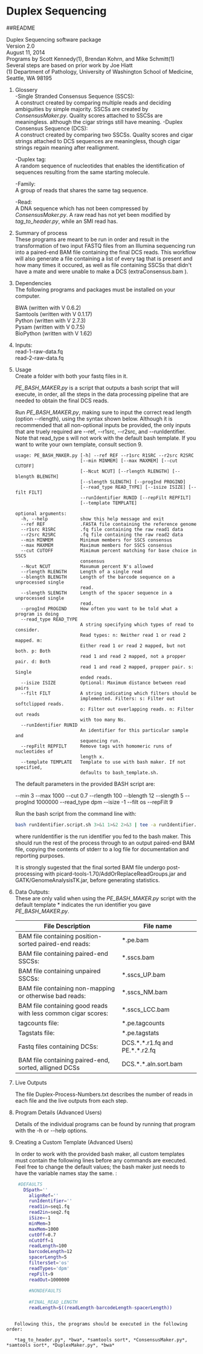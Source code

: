 Duplex Sequencing
=================
##README

Duplex Sequencing software package  
Version 2.0  
August 11, 2014  
Programs by Scott Kennedy(1), Brendan Kohrn, and Mike Schmitt(1)  
Several steps are based on prior work by Joe Hiatt  
(1) Department of Pathology, University of Washington School of Medicine, Seattle, WA 98195

1. Glossery  
    -Single Stranded Consensus Sequence (SSCS):  
        A construct created by comparing multiple reads and deciding ambiguities by simple majority.  SSCSs are created by *ConsensusMaker.py*.  Quality scores attached to SSCSs are meaningless. although the cigar strings still have meaning. 
    -Duplex Consensus Sequence (DCS):  
        A construct created by comparing two SSCSs.  Quality scores and cigar strings attached to DCS sequences are meaningless, though cigar strings regain meaning after reallignment.  
        
    -Duplex tag:  
        A random sequence of nucleotides that enables the identification of sequences resulting from the same starting molecule.  
        
    -Family:  
        A group of reads that shares the same tag sequence. 

    -Read:  
        A DNA sequence which has not been compressed by *ConsensusMaker.py*.  A raw read has not yet been modified by *tag_to_header.py*, while an SMI read has.  

     

2. Summary of process  
    These programs are meant to be run in order and result in the transformation of two input FASTQ files from an Illumina sequencing run into a paired-end BAM file containing the final DCS reads.  This workflow will also generate a file containing a list of every tag that is present and how many times it occured, as well as file containing SSCSs that didn't have a mate and were unable to make a DCS (extraConsensus.bam ).  

3. Dependencies  
    The following programs and packages must be installed on your computer.  

    BWA (written with V 0.6.2)  
    Samtools (written with V 0.1.17)  
    Python (written with V 2.7.3)  
    Pysam (written with V 0.7.5)  
    BioPython (written with V 1.62)  

4. Inputs:  
	read-1-raw-data.fq  
	read-2-raw-data.fq  
 
5. Usage  
   Create a folder with both your fastq files in it.

   *PE_BASH_MAKER.py* is a script that outputs a bash script that will execute, in order, all the steps in the data processing pipeline that are needed to obtain the final DCS reads.  

   Run *PE_BASH_MAKER.py*, making sure to input the correct read length (option --rlength), using the syntax shown below. Although it is recommended that all non-optional inputs be provided, the only inputs that are truely required are --ref, --r1src, --r2src, and --runIdentifier.  Note that read_type s will not work with the default bash template.  If you want to write your own template, consult section 9.  

    ```  
    usage: PE_BASH_MAKER.py [-h] --ref REF --r1src R1SRC --r2src R2SRC  
                            [--min MINMEM] [--max MAXMEM] [--cut CUTOFF]  
                            [--Ncut NCUT] [--rlength RLENGTH] [--blength BLENGTH]  
                            [--slength SLENGTH] [--progInd PROGIND]  
                            [--read_type READ_TYPE] [--isize ISIZE] [--filt FILT]  
                            --runIdentifier RUNID [--repFilt REPFILT]  
                            [--template TEMPLATE]
                            
    optional arguments:  
      -h, --help            show this help message and exit  
      --ref REF             .FASTA file containing the reference genome  
      --r1src R1SRC         .fq file containing the raw read1 data  
      --r2src R2SRC         .fq file containing the raw read2 data  
      --min MINMEM          Minimum members for SSCS consensus  
      --max MAXMEM          Maximum members for SSCS consensus  
      --cut CUTOFF          Mimimum percent matching for base choice in SSCS  
                            consensus  
      --Ncut NCUT           Maxumum percent N's allowed  
      --rlength RLENGTH     Length of a single read  
      --blength BLENGTH     Length of the barcode sequence on a unprocessed single  
                            read.  
      --slength SLENGTH     Length of the spacer sequence in a unprocessed single  
                            read.  
      --progInd PROGIND     How often you want to be told what a program is doing  
      --read_type READ_TYPE  
                            A string specifying which types of read to consider.  
                            Read types: n: Neither read 1 or read 2 mapped. m:  
                            Either read 1 or read 2 mapped, but not both. p: Both  
                            read 1 and read 2 mapped, not a propper pair. d: Both  
                            read 1 and read 2 mapped, propper pair. s: Single  
                            ended reads.   
      --isize ISIZE         Optional: Maximum distance between read pairs   
      --filt FILT           A string indicating which filters should be  
                            implemented. Filters: s: Filter out softclipped reads.  
                            o: Filter out overlapping reads. n: Filter out reads  
                            with too many Ns.   
      --runIdentifier RUNID  
                            An identifier for this particular sample and  
                            sequencing run.  
      --repFilt REPFILT     Remove tags with homomeric runs of nucleotides of  
                            length x.  
      --template TEMPLATE   Template to use with bash maker. If not specified,  
                            defaults to bash_template.sh.  
    ```  
    
    The default parameters in the provided BASH script are:
    
      --min 3 --max 1000 --cut 0.7 --rlength 100 --blength 12 --slength 5 --progInd 1000000 --read_type dpm  --isize -1 --filt os --repFilt 9 
      
    Run the bash script from the command line with:  

    ```bash
    bash runIdentifier.script.sh 3>&1 1>&2 2>&3 | tee -a runIdentifier.se.log.txt   
    ```

    where runIdentifier is the run identifier you fed to the bash maker.  This should run the rest of the process through to an output paired-end BAM file, copying the contents of stderr to a log file for documentation and reporting purposes.  
    
    It is strongly sugested that the final sorted BAM file undergo post-processing with picard-tools-1.70/AddOrReplaceReadGroups.jar and GATK/GenomeAnalysisTK.jar, before generating statistics.  

6. Data Outputs:  
    These are only valid when using the *PE_BASH_MAKER.py* script with the default template
    \* indicates the run identifier you gave *PE_BASH_MAKER.py*.  
    
    File Description                                               | File name
    -------------------------------------------------------------- | ---------------------------------
    BAM file containing position-sorted paired-end reads:          | \*.pe.bam
    BAM file containing paired-end SSCSs:                          | \*.sscs.bam
    BAM file containing unpaired SSCSs:                            | \*.sscs\_UP.bam
    BAM file containing non-mapping or otherwise bad reads:        | \*.sscs\_NM.bam
    BAM file containing good reads with less common cigar scores:  | \*.sscs\_LCC.bam
    tagcounts file:                                                | \*.pe.tagcounts
    Tagstats file:                                                 | \*.pe.tagstats
    Fastq files containing DCSs:                                   | DCS.\*.\*.r1.fq and PE.\*.\*.r2.fq
    BAM file containing paired-end, sorted, alligned DCSs          | DCS.\*.\*.aln.sort.bam  

7. Live Outputs  

    The file Duplex-Process-Numbers.txt describes the number of reads in each file and the live outputs from each step.    

8. Program Details (Advanced Users)
   
   Details of the individual programs can be found by running that program with the -h or --help options.   

9. Creating a Custom Template (Advanced Users)
   
   In order to work with the provided bash maker, all custom templates must contain the following lines before any commands are executed.  Feel free to change the default values; the bash maker just needs to have the variable names stay the same.  :  

   ```bash
    #DEFAULTS
	  DSpath=''
		alignRef=''
		runIdentifier=''
		read1in=seq1.fq
		read2in=seq2.fq
		iSize=-1
		minMem=3
		maxMem=1000
		cutOff=0.7
		nCutOff=1
		readLength=100
		barcodeLength=12
		spacerLength=5
		filtersSet='os'
		readTypes='dpm'
		repFilt=9
		readOut=1000000
		
		#NONDEFAULTS
		
		#FINAL_READ_LENGTH
		readLength=$((readLength-barcodeLength-spacerLength))
```
   
   Following this, the programs should be executed in the following order:  
   
   *tag_to_header.py*, *bwa*, *samtools sort*, *ConsensusMaker.py*, *samtools sort*, *DuplexMaker.py*, *bwa*  
   
   
